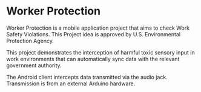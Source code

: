 Worker Protection
==============

Worker Protection is a mobile application project that aims to check Work Safety Violations. This Project idea is approved by U.S. Environmental Protection Agency.

This project demonstrates the interception of harmful toxic sensory input in work environments that can automatically sync data with the relevant government authority.

The Android client intercepts data transmitted via the audio jack. Transmission is from an external Arduino hardware.